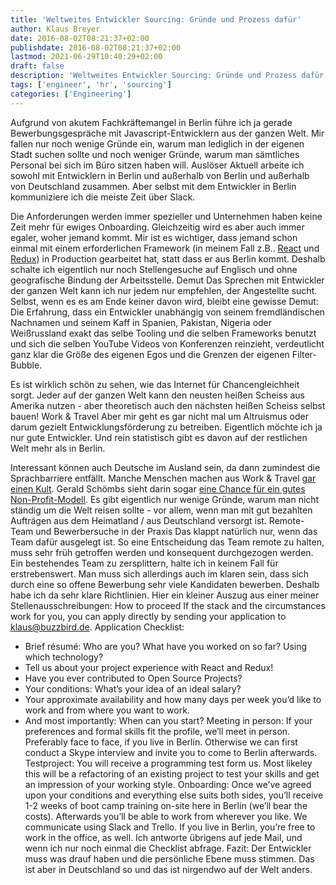 ```yaml
---
title: 'Weltweites Entwickler Sourcing: Gründe und Prozess dafür'
author: Klaus Breyer
date: 2016-08-02T08:21:37+02:00
publishdate: 2016-08-02T08:21:37+02:00
lastmod: 2021-06-29T10:40:29+02:00
draft: false
description: 'Weltweites Entwickler Sourcing: Gründe und Prozess dafür'
tags: ['engineer', 'hr', 'sourcing']
categories: ['Engineering']
---
```


Aufgrund von akutem Fachkräftemangel in Berlin führe ich ja gerade Bewerbungsgespräche mit Javascript-Entwicklern aus der ganzen Welt. Mir fallen nur noch wenige Gründe ein, warum man lediglich in der eigenen Stadt suchen sollte und noch weniger Gründe, warum man sämtliches Personal bei sich im Büro sitzen haben will.
 Auslöser
Aktuell arbeite ich sowohl mit Entwicklern in Berlin und außerhalb von Berlin und außerhalb von Deutschland zusammen. Aber selbst mit dem Entwickler in Berlin kommuniziere ich die meiste Zeit über Slack.

Die Anforderungen werden immer spezieller und Unternehmen haben keine Zeit mehr für ewiges Onboarding. Gleichzeitig wird es aber auch immer egaler, woher jemand kommt.
 Mir ist es wichtiger, dass jemand schon einmal mit einem erforderlichen Framework (in meinem Fall z.B.. [React](https://facebook.github.io/react/) und [Redux](https://github.com/reactjs/redux)) in Production gearbeitet hat, statt dass er aus Berlin kommt. Deshalb schalte ich eigentlich nur noch Stellengesuche auf Englisch und ohne geografische Bindung der Arbeitsstelle.
 Demut
Das Sprechen mit Entwickler der ganzen Welt kann ich nur jedem nur empfehlen, der Angestellte sucht. Selbst, wenn es es am Ende keiner davon wird, bleibt eine gewisse Demut:  Die Erfahrung, dass ein Entwickler unabhängig von seinem fremdländischen Nachnamen und seinem Kaff in Spanien, Pakistan, Nigeria oder Weißrussland exakt das selbe Tooling und die selben Frameworks benutzt und sich die selben YouTube Videos von Konferenzen reinzieht, verdeutlicht ganz klar die Größe des eigenen Egos und die Grenzen der eigenen Filter-Bubble.

Es ist wirklich schön zu sehen, wie das Internet für Chancengleichheit sorgt. Jeder auf der ganzen Welt kann den neusten heißen Scheiss aus Amerika nutzen - aber theoretisch auch den nächsten heißen Scheiss selbst bauen!
 Work & Travel
Aber mir geht es gar nicht mal um Altruismus oder darum gezielt Entwicklungsförderung zu betreiben. Eigentlich möchte ich ja nur gute Entwickler. Und rein statistisch gibt es davon auf der restlichen Welt mehr als in Berlin.

Interessant können auch Deutsche im Ausland sein, da dann zumindest die Sprachbarriere entfällt. Manche Menschen machen aus Work & Travel [gar einen Kult](http://www.backpackinghacks.de/weltreise-kosten/). Gerald Schömbs sieht darin sogar [eine Chance für ein gutes Non-Profit-Modell](https://www.coboat.org/). Es gibt eigentlich nur wenige Gründe, warum man nicht ständig um die Welt reisen sollte - vor allem, wenn man mit gut bezahlten Aufträgen aus dem Heimatland / aus Deutschland versorgt ist.
 Remote-Team und Bewerbersuche in der Praxis
Das klappt natürlich nur, wenn das Team dafür ausgelegt ist. So eine Entscheidung das Team remote zu halten, muss sehr früh getroffen werden und konsequent durchgezogen werden. Ein bestehendes Team zu zersplittern, halte ich in keinem Fall für erstrebenswert.
 Man muss sich allerdings auch im klaren sein, dass sich durch eine so offene Bewerbung sehr viele Kandidaten bewerben. Deshalb habe ich da sehr klare Richtlinien. Hier ein kleiner Auszug aus einer meiner Stellenausschreibungen:
  How to proceed
If the stack and the circumstances work for you, you can apply directly by sending your application to klaus@buzzbird.de.
 Application Checklist:
* Brief résumé: Who are you? What have you worked on so far? Using which technology?
 * Tell us about your project experience with React and Redux!
 * Have you ever contributed to Open Source Projects?
 * Your conditions: What’s your idea of an ideal salary?
 * Your approximate availability and how many days per week you’d like to work and from where you want to work.
 * And most importantly: When can you start?
 Meeting in person:
If your preferences and formal skills fit the profile, we’ll meet in person. Preferably face to face, if you live in Berlin. Otherwise we can first conduct a Skype interview and invite you to come to Berlin afterwards.
 Testproject:
You will receive a programming test form us. Most likeley this will be a refactoring of an existing project to test your skills and get an impression of your working style.
 Onboarding:
Once we’ve agreed upon your conditions and everything else suits both sides, you’ll receive 1-2 weeks of boot camp training on-site here in Berlin (we’ll bear the costs). Afterwards you’ll be able to work from wherever you like. We communicate using Slack and Trello. If you live in Berlin, you’re free to work in the office, as well.
 Ich antworte übrigens auf jede Mail, und wenn ich nur noch einmal die Checklist abfrage.
  Fazit:
Der Entwickler muss was drauf haben und die persönliche Ebene muss stimmen. Das ist aber in Deutschland so und das ist nirgendwo auf der Welt anders.
